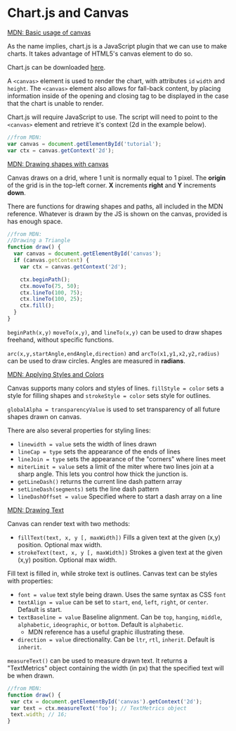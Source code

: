 # Chart.js and Canvas

[MDN: Basic usage of canvas](https://developer.mozilla.org/en-US/docs/Web/API/Canvas_API/Tutorial/Basic_usage)

As the name implies, chart.js is a JavaScript plugin that we can use to make charts. It takes advantage of HTML5's canvas element to do so.

Chart.js can be downloaded [here](https://github.com/chartjs/Chart.js).

A `<canvas>` element is used to render the chart, with attributes `id` `width` and `height`. The `<canvas>` element also allows for fall-back content, by placing information inside of the opening and closing tag to be displayed in the case that the chart is unable to render.

Chart.js will require JavaScript to use. The script will need to point to the `<canvas>` element and retrieve it's context (2d in the example below).

```js
//from MDN:
var canvas = document.getElementById('tutorial');
var ctx = canvas.getContext('2d');
```

[MDN: Drawing shapes with canvas](https://developer.mozilla.org/en-US/docs/Web/API/Canvas_API/Tutorial/Drawing_shapes)

Canvas draws on a drid, where 1 unit is normally equal to 1 pixel. The **origin** of the grid is in the top-left corner. **X** increments **right** and **Y** increments **down**.

There are functions for drawing shapes and paths, all included in the MDN reference. Whatever is drawn by the JS is shown on the canvas, provided is has enough space.

```js
//from MDN:
//Drawing a Triangle
function draw() {
  var canvas = document.getElementById('canvas');
  if (canvas.getContext) {
    var ctx = canvas.getContext('2d');

    ctx.beginPath();
    ctx.moveTo(75, 50);
    ctx.lineTo(100, 75);
    ctx.lineTo(100, 25);
    ctx.fill();
  }
}
```

`beginPath(x,y)` `moveTo(x,y)`, and `lineTo(x,y)` can be used to draw shapes freehand, without specific functions.

`arc(x,y,startAngle,endAngle,direction)` and `arcTo(x1,y1,x2,y2,radius)` can be used to draw circles. Angles are measured in **radians**.

[MDN: Applying Styles and Colors](https://developer.mozilla.org/en-US/docs/Web/API/Canvas_API/Tutorial/Applying_styles_and_colors)

Canvas supports many colors and styles of lines. `fillStyle = color` sets a style for filling shapes and `strokeStyle = color` sets style for outlines.

`globalAlpha = transparencyValue` is used to set transparency of all future shapes drawn on canvas.

There are also several properties for styling lines:

 * `linewidth = value` sets the width of lines drawn
 * `lineCap = type` sets the appearance of the ends of lines
 * `lineJoin = type` sets the appearance of the "corners" where lines meet
 * `miterLimit = value` sets a limit of the miter where two lines join at a sharp angle. This lets you control how thick the junction is.
 * `getLineDash()` returns the current line dash pattern  array
 * `setLineDash(segments)` sets the line dash pattern
 * `lineDashOffset = value` Specified where to start a dash array on a line

 [MDN: Drawing Text](https://developer.mozilla.org/en-US/docs/Web/API/Canvas_API/Tutorial/Drawing_text)

 Canvas can render text with two methods:

 * `fillText(text, x, y [, maxWidth])` Fills a given text at the given (x,y) position. Optional max width.
 * `strokeText(text, x, y [, maxWidth])` Strokes a given text at the given (x,y) position. Optional max width.

 Fill text is filled in, while stroke text is outlines. Canvas text can be styles with properties:

 * `font = value` text style being drawn. Uses the same syntax as CSS `font`
 * `textAlign = value` can be set to `start`, `end`, `left`, `right`, or `center`. Default is start.
 * `textBaseline = value` Baseline alignment. Can be `top`, `hanging`, `middle`, `alphabetic`, `ideographic`, or `bottom`. Default is `alphabetic`.
   * MDN reference has a useful graphic illustrating these.
 * `direction = value` directionality. Can be `ltr`, `rtl`, `inherit`. Default is `inherit`.

 `measureText()` can be used to measure drawn text. It returns a "TextMetrics" object containing the width (in px) that the specified text will be when drawn.

 ```js
//from MDN:
function draw() {
  var ctx = document.getElementById('canvas').getContext('2d');
  var text = ctx.measureText('foo'); // TextMetrics object
  text.width; // 16;
}
 ```